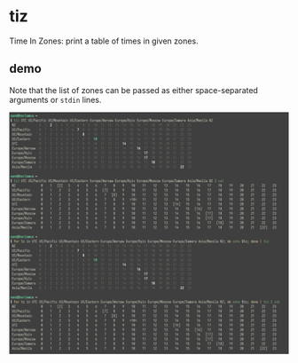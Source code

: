 tiz
===============================================================================

Time In Zones: print a table of times in given zones.

demo
----

Note that the list of zones can be passed as either space-separated arguments
or `stdin` lines.

![demo](demo.png)
